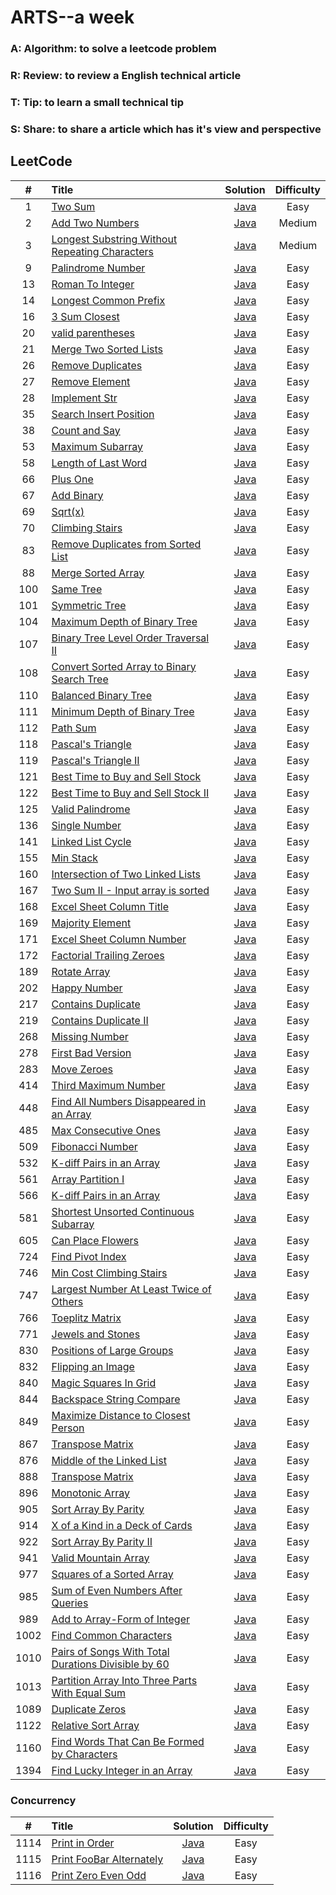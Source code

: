 # ARTS--a week
### A: Algorithm:  to solve a leetcode problem
### R: Review: to review a English technical article
### T: Tip: to learn a small technical tip
### S: Share: to share a article which has it's view and perspective

## LeetCode

| #  | Title | Solution | Difficulty|
|:--:|:-----|:--------:|:---------:|
|1|[Two Sum](https://leetcode.com/problems/two-sum/description/)|[Java](src/array/twoSum/TwoSum.java)|Easy|
|2|[Add Two Numbers](https://leetcode.com/problems/add-two-numbers/description/)|[Java](src/linkedList/addTwoNumbers/AddTwoNumbers.java)|Medium|
|3|[Longest Substring Without Repeating Characters](https://leetcode.com/problems/longest-substring-without-repeating-characters/description/)|[Java](src/string/longestSubstring/LongestSubstring.java)|Medium|
|9|[Palindrome Number](https://leetcode.com/problems/palindrome-number/description/)|[Java](src/math/palindromeNumber/PalindromeNumber.java)|Easy|
|13|[Roman To Integer](https://leetcode.com/problems/roman-to-integer/description/)|[Java](src/string/romanToInteger/RomanToInteger.java)|Easy|
|14|[Longest Common Prefix](https://leetcode.com/problems/longest-common-prefix/description/)|[Java](src/string/longestCommonPrefix/LongestCommonPrefix.java)|Easy|
|16|[3 Sum Closest](https://leetcode.com/problems/3sum-closest/)|[Java](src/com/eric/ThreeSumClosest.java)|Easy|
|20|[valid parentheses](https://leetcode.com/problems/valid-parentheses/description/)|[Java](src/stack/validParenthese/ValidParentheses.java)|Easy|
|21|[Merge Two Sorted Lists](https://leetcode.com/problems/merge-two-sorted-lists/description/)|[Java](src/linkedList/mergeTwoSortedLists/MergeTwoSortedLists.java)|Easy|
|26|[Remove Duplicates](https://leetcode.com/problems/remove-duplicates-from-sorted-array/description/)|[Java](src/array/removeDuplicates/RemoveDuplicates.java)|Easy|
|27|[Remove Element](https://leetcode.com/problems/remove-element/description/)|[Java](src/array/removeElement/RemoveElement.java)|Easy|
|28|[Implement Str](https://leetcode.com/problems/implement-strstr/description/)|[Java](src/string/implementStrStr/ImplementStr.java)|Easy|
|35|[Search Insert Position](https://leetcode.com/problems/search-insert-position/description/)|[Java](src/array/searchInsertPosition/SearchInsertPosition.java)|Easy|
|38|[Count and Say](https://leetcode.com/problems/count-and-say/description/)|[Java](src/string/countAndSay/CountAndSay.java)|Easy|
|53|[Maximum Subarray](https://leetcode.com/problems/maximum-subarray/description/)|[Java](src/array/maximumSubarray/MaximumSubarray.java)|Easy|
|58|[Length of Last Word](https://leetcode.com/problems/length-of-last-word/description/)|[Java](src/string/lengthOfLastWord/LengthOfLastWord.java)|Easy|
|66|[Plus One](https://leetcode.com/problems/plus-one/description/)|[Java](src/array/plusOne/PlusOne.java)|Easy|
|67|[Add Binary](https://leetcode.com/problems/add-binary/description/)|[Java](src/string/addbinary/AddBinary.java)|Easy|
|69|[Sqrt(x)](https://leetcode.com/problems/sqrtx/description/)|[Java](src/math/sqrtofx/SqrtOfX.java)|Easy|
|70|[Climbing Stairs](https://leetcode.com/problems/climbing-stairs/description/)|[Java](src/dynamicProgram/climbingStairs/ClimbingStairs.java)|Easy|
|83|[Remove Duplicates from Sorted List](https://leetcode.com/problems/remove-duplicates-from-sorted-list/description/)|[Java](src/linkedList/removeDuplicatesfromSortedList/RemoveDuplicatesfromSortedList.java)|Easy|
|88|[Merge Sorted Array](https://leetcode.com/problems/merge-sorted-array/description/)|[Java](src/array/mergeSortedArray/MergeSortedArray.java)|Easy|
|100|[Same Tree](https://leetcode.com/problems/same-tree/description/)|[Java](src/tree/sameTree/SameTree.java)|Easy|
|101|[Symmetric Tree](https://leetcode.com/problems/symmetric-tree/description/)|[Java](src/tree/symmetricTree/SymmetricTree.java)|Easy|
|104|[Maximum Depth of Binary Tree](https://leetcode.com/problems/maximum-depth-of-binary-tree/description/)|[Java](src/tree/maximumDepthofBinaryTree/MaximumDepthofBinaryTree.java)|Easy|
|107|[Binary Tree Level Order Traversal II](https://leetcode.com/problems/binary-tree-level-order-traversal-ii/description/)|[Java](src/tree/binaryTreeLevelOrderTraversal_2/BinaryTreeLevelOrderTraversal.java)|Easy|
|108|[Convert Sorted Array to Binary Search Tree](https://leetcode.com/problems/convert-sorted-array-to-binary-search-tree/description/)|[Java](src/tree/convertSortedArraytoBinarSearchTree/ConvertSortedArraytoBinarySearchTree.java)|Easy|
|110|[Balanced Binary Tree](https://leetcode.com/problems/balanced-binary-tree/description/)|[Java](src/tree/balancedBinaryTree/BalancedBinaryTree.java)|Easy|
|111|[Minimum Depth of Binary Tree](https://leetcode.com/problems/minimum-depth-of-binary-tree/)|[Java](src/tree/minimumDepthofBinaryTree/MinimumDepthofBinaryTree.java)|Easy|
|112|[Path Sum](https://leetcode.com/problems/path-sum/description/)|[Java](src/tree/pathSum/PathSum.java)|Easy|
|118|[Pascal's Triangle](https://leetcode.com/problems/pascals-triangle/description/)|[Java](src/array/pascalTriangle/PascalTriangle.java)|Easy|
|119|[Pascal's Triangle II](https://leetcode.com/problems/pascals-triangle-ii/description/)|[Java](src/array/pascalTriangle/PascalTriangle_2.java)|Easy|
|121|[Best Time to Buy and Sell Stock](https://leetcode.com/problems/best-time-to-buy-and-sell-stock/description/)|[Java](src/array/bestTimetoBuyandSellStock/BestTimetoBuyandSellStock.java)|Easy|
|122|[Best Time to Buy and Sell Stock II](https://leetcode.com/problems/best-time-to-buy-and-sell-stock-ii/description/)|[Java](src/array/bestTimetoBuyandSellStock_2/BestTimetoBuyandSellStock_2.java)|Easy|
|125|[Valid Palindrome](https://leetcode.com/problems/valid-palindrome/)|[Java](src/string/validPalindrome/ValidPalindromeTest.java)|Easy|
|136|[Single Number](https://leetcode.com/problems/single-number/)|[Java](src/hashtable/SingleNumber.java)|Easy|
|141|[Linked List Cycle](https://leetcode.com/problems/linked-list-cycle/)|[Java](src/linkedList/LinkedListCycle/LinkedListCycle.java)|Easy|
|155|[Min Stack](https://leetcode.com/problems/min-stack/)|[Java](src/stack/minStack/MinStack.java)|Easy|
|160|[Intersection of Two Linked Lists](https://leetcode.com/problems/intersection-of-two-linked-lists/)|[Java](src/linkedList/intersectionofTwoLinkedLists/IntersectionofTwoLinkedLists.java)|Easy|
|167|[Two Sum II - Input array is sorted](https://leetcode.com/problems/two-sum-ii-input-array-is-sorted/)|[Java](src/array/twoSum2/TwoSum2.java)|Easy|
|168|[Excel Sheet Column Title](https://leetcode.com/problems/excel-sheet-column-title/)|[Java](src/math/excelSheetColumnTitle/ExcelSheetColumnTitle.java)|Easy|
|169|[Majority Element](https://leetcode.com/problems/majority-element/)|[Java](src/array/majorityElement/MajorityElement.java)|Easy|
|171|[Excel Sheet Column Number](https://leetcode.com/problems/excel-sheet-column-number/)|[Java](src/math/excelSheetColumnNumber/ExcelSheetColumnNumber.java)|Easy|
|172|[Factorial Trailing Zeroes](https://leetcode.com/problems/factorial-trailing-zeroes/)|[Java](src/math/factorialTrailingZeroes/FactorialTrailingZeroes.java)|Easy|
|189|[Rotate Array](https://leetcode.com/problems/rotate-array/)|[Java](src/array/rotateArray/RotateArray.java)|Easy|
|202|[Happy Number](https://leetcode.com/problems/happy-number/)|[Java](src/com/eric/happyNumber/HappyNumber.java)|Easy|
|217|[Contains Duplicate](https://leetcode.com/problems/contains-duplicate/)|[Java](src/array/containsDuplicate/ContainsDuplicate.java)|Easy|
|219|[Contains Duplicate II](https://leetcode.com/problems/contains-duplicate-ii)|[Java](src/array/containsDuplicate2/ContainsDuplicate.java)|Easy|
|268|[Missing Number](https://leetcode.com/problems/missing-number/)|[Java](src/array/MissingNumber/MissingNumber.java)|Easy|
|278|[First Bad Version](https://leetcode.com/problems/first-bad-version/)|[Java](src/com/eric/firstBadVersion/FirstBadVersion.java)|Easy|
|283|[Move Zeroes](https://leetcode.com/problems/move-zeroes/)|[Java](src/array/moveZeroes/MoveZeroes.java)|Easy|
|414|[Third Maximum Number](https://leetcode.com/problems/third-maximum-number/)|[Java](src/array/thirdMaximumNumber/ThirdMaximumNumber.java)|Easy|
|448|[Find All Numbers Disappeared in an Array](https://leetcode.com/problems/find-all-numbers-disappeared-in-an-array/)|[Java](src/array/findAllNumbersDisappearedArray/FindAllNumbersDisappearedArray.java)|Easy|
|485|[Max Consecutive Ones](https://leetcode.com/problems/max-consecutive-ones/)|[Java](src/array/maxConsecutiveOnes/MaxConsecutiveOnes.java)|Easy|
|509|[Fibonacci Number](https://leetcode.com/problems/fibonacci-number/)|[Java](src/array/fibonacciNumber/FibonacciNumber.java)|Easy|
|532|[K-diff Pairs in an Array](https://leetcode.com/problems/k-diff-pairs-in-an-array/)|[Java](src/array/kdiffPairsinanArray/KdiffPairsinanArray.java)|Easy|
|561|[Array Partition I](https://leetcode.com/problems/array-partition-i/)|[Java](src/array/arrayPartition_1/ArrayPartition_1.java)|Easy|
|566|[K-diff Pairs in an Array](https://leetcode.com/problems/reshape-the-matrix/)|[Java](src/array/reshapetheMatrix/ReshapetheMatrix.java)|Easy|
|581|[Shortest Unsorted Continuous Subarray](https://leetcode.com/problems/shortest-unsorted-continuous-subarray/)|[Java](src/array/shortestUnsortedContinuousSubarray/ShortestUnsortedContinuousSubarray.java)|Easy|
|605|[Can Place Flowers](https://leetcode.com/problems/can-place-flowers/)|[Java](src/array/canPlaceFlowers/CanPlaceFlowers.java)|Easy|
|724|[Find Pivot Index](https://leetcode.com/problems/find-pivot-index/)|[Java](src/com/eric/FindPivotIndex.java)|Easy|
|746|[Min Cost Climbing Stairs](https://leetcode.com/problems/min-cost-climbing-stairs/)|[Java](src/com/eric/MinCostClimbingStairs.java)|Easy|
|747|[Largest Number At Least Twice of Others](https://leetcode.com/problems/largest-number-at-least-twice-of-others/)|[Java](src/com/eric/LargestNumberAtLeastTwiceOfOthers.java)|Easy|
|766|[Toeplitz Matrix](https://leetcode.com/problems/toeplitz-matrix/)|[Java](src/com/eric/ToeplitzMatrix.java)|Easy|
|771|[Jewels and Stones](https://leetcode.com/problems/jewels-and-stones/)|[Java](src/com/eric/jewelsandStones/JewelsandStones.java)|Easy|
|830|[Positions of Large Groups](https://leetcode.com/problems/positions-of-large-groups/)|[Java](src/com/eric/PositionsOfLargeGroups.java)|Easy|
|832|[Flipping an Image](https://leetcode.com/problems/flipping-an-image/)|[Java](src/com/eric/FlippingAnImage.java)|Easy|
|840|[Magic Squares In Grid](https://leetcode.com/problems/magic-squares-in-grid/)|[Java](src/com/eric/MagicSquaresInGrid.java)|Easy|
|844|[Backspace String Compare](https://leetcode.com/problems/backspace-string-compare/)|[Java](src/string/backspaceStringCompare/BackspaceStringCompare.java)|Easy|
|849|[Maximize Distance to Closest Person](https://leetcode.com/problems/maximize-distance-to-closest-person/)|[Java](src/com/eric/MaximizeDistanceToClosestPerson.java)|Easy|
|867|[Transpose Matrix](https://leetcode.com/problems/transpose-matrix/)|[Java](src/com/eric/TransposeMatrix.java)|Easy|
|876|[Middle of the Linked List](https://leetcode.com/problems/middle-of-the-linked-list/)|[Java](src/linkedList/middleLinkedList/MiddleOfTheLinkedList.java)|Easy|
|888|[Transpose Matrix](https://leetcode.com/problems/fair-candy-swap/)|[Java](src/com/eric/FairCandySwap.java)|Easy|
|896|[Monotonic Array](https://leetcode.com/problems/monotonic-array/)|[Java](src/com/eric/MonotonicArray.java)|Easy|
|905|[Sort Array By Parity](https://leetcode.com/problems/sort-array-by-parity/)|[Java](src/com/eric/SortArrayByParity.java)|Easy|
|914|[X of a Kind in a Deck of Cards](https://leetcode.com/problems/x-of-a-kind-in-a-deck-of-cards/)|[Java](src/com/eric/XOfAKindInADeckOfCards.java)|Easy|
|922|[Sort Array By Parity II](https://leetcode.com/problems/sort-array-by-parity-ii/)|[Java](src/com/eric/SortArrayByParityIi.java)|Easy|
|941|[Valid Mountain Array](https://leetcode.com/problems/valid-mountain-array/)|[Java](src/com/eric/ValidMountainArray.java)|Easy|
|977|[Squares of a Sorted Array](https://leetcode.com/problems/squares-of-a-sorted-array/)|[Java](src/com/eric/SquaresOfASortedArray.java)|Easy|
|985|[Sum of Even Numbers After Queries](https://leetcode.com/problems/sum-of-even-numbers-after-queries/)|[Java](src/com/eric/SumOfEvenNumbersAfterQueries.java)|Easy|
|989|[Add to Array-Form of Integer](https://leetcode.com/problems/add-to-array-form-of-integer/)|[Java](src/com/eric/AddToArrayFormOfInteger.java)|Easy|
|1002|[Find Common Characters](https://leetcode.com/problems/find-common-characters/)|[Java](src/com/eric/FindCommonCharacters.java)|Easy|
|1010|[Pairs of Songs With Total Durations Divisible by 60](https://leetcode.com/problems/pairs-of-songs-with-total-durations-divisible-by-60/)|[Java](src/com/eric/PairsOfSongsWithTotalDurationsDivisibleBy60.java)|Easy|
|1013|[Partition Array Into Three Parts With Equal Sum](https://leetcode.com/problems/partition-array-into-three-parts-with-equal-sum/)|[Java](src/com/eric/PartitionArrayIntoThreePartsWithEqualSum.java)|Easy|
|1089|[Duplicate Zeros](https://leetcode.com/problems/duplicate-zeros/)|[Java](src/com/eric/DuplicateZeros.java)|Easy|
|1122|[Relative Sort Array](https://leetcode.com/problems/relative-sort-array/)|[Java](src/com/eric/RelativeSortArray.java)|Easy|
|1160|[Find Words That Can Be Formed by Characters](https://leetcode.com/problems/find-words-that-can-be-formed-by-characters/)|[Java](src/com/eric/FindWordsThatCanBeFormedByCharacters.java)|Easy|
|1394|[Find Lucky Integer in an Array](https://leetcode.com/problems/find-lucky-integer-in-an-array/)|[Java](src/array/findLuckyIntegerInAnArray/FindLuckyIntegerInAnArray.java)|Easy|

### Concurrency
| #  | Title | Solution | Difficulty|
|:--:|:-----|:--------:|:---------:|
|1114|[Print in Order](https://leetcode.com/problems/print-in-order/)|[Java](src/com/eric/PrintInOrder.java)|Easy|
|1115|[Print FooBar Alternately](https://leetcode.com/problems/print-foobar-alternately/)|[Java](src/com/eric/PrintFoobarAlternately.java)|Easy|
|1116|[Print Zero Even Odd](https://leetcode.com/problems/print-zero-even-odd/)|[Java](src/com/eric/PrintZeroEvenOdd.java)|Easy|
